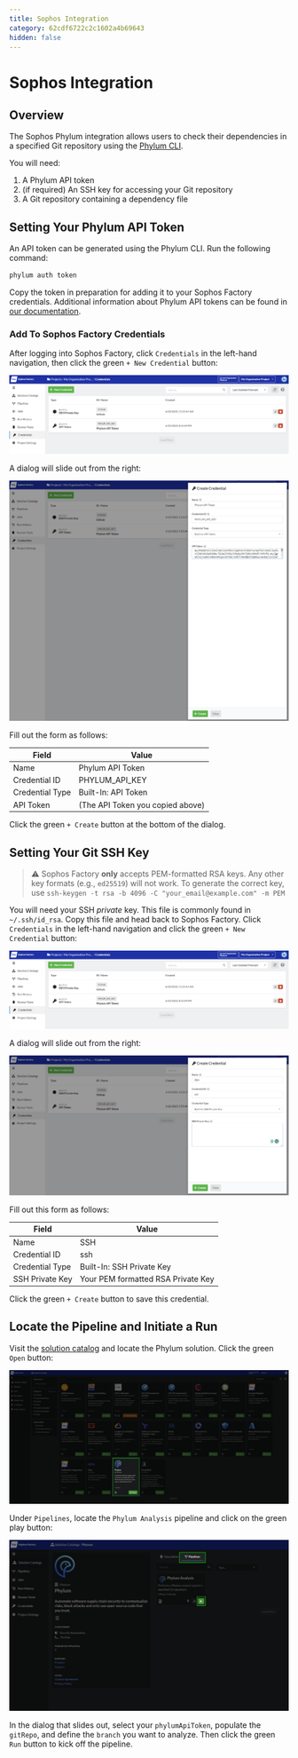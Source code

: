 ```yaml
---
title: Sophos Integration
category: 62cdf6722c2c1602a4b69643
hidden: false
---
```

# Sophos Integration

## Overview

The Sophos Phylum integration allows users to check their dependencies in a specified Git repository using the [Phylum CLI](https://docs.phylum.io/docs/welcome).

You will need:

1. A Phylum API token
2. (if required) An SSH key for accessing your Git repository
3. A Git repository containing a dependency file

## Setting Your Phylum API Token

An API token can be generated using the Phylum CLI. Run the following command:

```sh
phylum auth token
```

Copy the token in preparation for adding it to your Sophos Factory credentials. Additional information about Phylum API tokens can be found in [our documentation](https://docs.phylum.io/docs/api-keys).

### Add To Sophos Factory Credentials

After logging into Sophos Factory, click `Credentials` in the left-hand navigation, then click the green `+ New Credential` button:

![Adding a new credential in Sophos](https://raw.githubusercontent.com/phylum-dev/documentation/main/assets/sophos_add_creds.png)

A dialog will slide out from the right:

![Create Phylum credential dialog](https://raw.githubusercontent.com/phylum-dev/documentation/main/assets/sophos_create_cred_phylum.png)

Fill out the form as follows:

| Field | Value |
| ----- | ----- |
| Name | Phylum API Token |
| Credential ID | PHYLUM_API_KEY |
| Credential Type | Built-In: API Token |
| API Token | (The API Token you copied above) |

Click the green `+ Create` button at the bottom of the dialog.

## Setting Your Git SSH Key

> ⚠️ Sophos Factory **only** accepts PEM-formatted RSA keys. Any other key formats (e.g., `ed25519`) will not work. To generate the correct key, use `ssh-keygen -t rsa -b 4096 -C "your_email@example.com" -m PEM`

You will need your SSH *private* key. This file is commonly found in `~/.ssh/id_rsa`. Copy this file and head back to Sophos Factory. Click `Credentials` in the left-hand navigation and click the green `+ New Credential` button:

![Adding a new credential in Sophos](https://raw.githubusercontent.com/phylum-dev/documentation/main/assets/sophos_add_creds.png)

A dialog will slide out from the right:

![Create SSH key credential dialog](https://raw.githubusercontent.com/phylum-dev/documentation/main/assets/sophos_create_cred_ssh.png)

Fill out this form as follows:

| Field | Value |
| ----- | ----- |
| Name | SSH |
| Credential ID | ssh |
| Credential Type | Built-In: SSH Private Key |
| SSH Private Key | Your PEM formatted RSA Private Key |

Click the green `+ Create` button to save this credential.

## Locate the Pipeline and Initiate a Run

Visit the [solution catalog](https://app.refactr.it/catalogs) and locate the Phylum solution. Click the green `Open` button:

![Sophos solution catalog](https://raw.githubusercontent.com/phylum-dev/documentation/main/assets/sophos_solution_catalog.png)

Under `Pipelines`, locate the `Phylum Analysis` pipeline and click on the green play button:

![Phylum analysis pipeline](https://raw.githubusercontent.com/phylum-dev/documentation/main/assets/sophos_pipeline_view.png)

In the dialog that slides out, select your `phylumApiToken`, populate the `gitRepo`, and define the `branch` you want to analyze. Then click the green `Run` button to kick off the pipeline.
